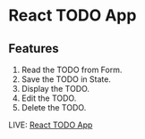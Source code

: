 # React TODO App

## Features

1. Read the TODO from  Form.
2. Save the TODO in State. 
3. Display the  TODO. 
4. Edit the TODO. 
5. Delete the TODO.

LIVE: [React TODO App](https://manoj-react-todoapp.netlify.com/)
